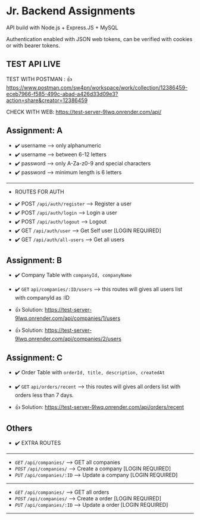 # Jr. Backend Assignments

API build with Node.js + Express.JS + MySQL

Authentication enabled with JSON web tokens, can be verified with cookies or with bearer tokens.

## TEST API LIVE

TEST WITH POSTMAN :
👍
https://www.postman.com/sw4pn/workspace/work/collection/12386459-eceb7966-f585-499c-abad-a426d33d09e3?action=share&creator=12386459

CHECK WITH WEB: https://test-server-9lwq.onrender.com/api/

## Assignment: A

- :heavy_check_mark: username --> only alphanumeric
- :heavy_check_mark: username --> between 6-12 letters
- :heavy_check_mark: password --> only A-Za-z0-9 and special characters
- :heavy_check_mark: password --> minimum length is 6 letters

---

- ROUTES FOR AUTH

* ✔️ POST `/api/auth/register` --> Register a user
* ✔️ POST `/api/auth/login` --> Login a user
* ✔️ POST `/api/auth/logout` --> Logout
* ✔️ GET `/api/auth/user` --> Get Self user [LOGIN REQUIRED]
* ✔️ GET `/api/auth/all-users` --> Get all users

## Assignment: B

- :heavy_check_mark: Company Table with `companyId, companyName`
- :heavy_check_mark: `GET` `api/companies/:ID/users` --> this routes will gives all users list with companyId as :ID

- 👍 Solution: https://test-server-9lwq.onrender.com/api/companies/1/users
- 👍 Solution: https://test-server-9lwq.onrender.com/api/companies/2/users

## Assignment: C

- :heavy_check_mark: Order Table with `orderId, title, description, createdAt`
- :heavy_check_mark: `GET` `api/orders/recent` --> this routes will gives all orders list with orders less than 7 days.

- 👍 Solution: https://test-server-9lwq.onrender.com/api/orders/recent

## Others

- :heavy_check_mark: EXTRA ROUTES

---

- _`GET`_ `/api/companies/` --> GET all companies
- _`POST`_ `/api/companies/` --> Create a company [LOGIN REQUIRED]
- _`PUT`_ `/api/companies/:ID` --> Update a company [LOGIN REQUIRED]

---

- _`GET`_ `/api/companies/` --> GET all orders
- _`POST`_ `/api/companies/` --> Create a order [LOGIN REQUIRED]
- _`PUT`_ `/api/companies/:ID` --> Update a order [LOGIN REQUIRED]

---
